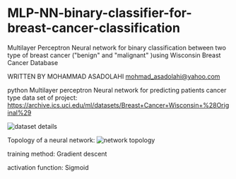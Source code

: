 # MLP-NN-binary-classifier-for-breast-cancer-classification
Multilayer Perceptron Neural network for binary classification between two type of breast cancer ("benign" and "malignant" )using Wisconsin Breast Cancer Database

WRITTEN BY MOHAMMAD ASADOLAHI
mohmad_asadolahi@yahoo.com

python Multilayer perceptron Neural network for predicting patients cancer type
data set of project: https://archive.ics.uci.edu/ml/datasets/Breast+Cancer+Wisconsin+%28Original%29

![dataset details](https://user-images.githubusercontent.com/79268727/126871849-628622c9-df4e-40a9-a6b0-56784b3c5849.png)

Topology of a neural network:
![network topology](https://user-images.githubusercontent.com/79268727/126871922-674378e2-0f5d-4188-8fe1-a0640211f23a.png)

training method:
Gradient descent

activation function: 
Sigmoid
